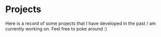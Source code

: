 # Projects

Here is a record of some projects that I have developed in the past / am currently working on. Feel free to poke around :)
